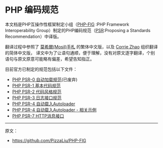# PHP 编码规范

本文档是PHP互操作性框架制定小组（[PHP-FIG][] :PHP Framework Interoperability Group）制定的PHP编码规范（[PSR][]:Proposing a Standards Recommendation）中译版。

翻译过程中参照了 [莫希爾(Mosil)手札][] 的繁体中文版，以及 [Corrie Zhao][] 组织翻译的简体中文版，
译文中为了让语句通顺，便于理解，没有对原文逐字翻译，个别语句与原文原意可能略有偏差，希望告知指正。

目前官方已制定的规范包括以下文件：

- [PHP PSR-0 自动加载规范][psr-0](已废弃)
- [PHP PSR-1 基本代码规范][psr-1]
- [PHP PSR-2 代码风格规范][psr-2]
- [PHP PSR-3 日志接口规范][psr-3]
- [PHP PSR-4 自动载入Autoloader][psr-4]
- [PHP PSR-4 自动载入Autoloader - 相关示例][psr-4-examples]
- [PHP PSR-7 HTTP消息接口][psr-7]

----

原文：

- https://github.com/PizzaLiu/PHP-FIG


[psr-0]:psr-0.md
[psr-1]:psr-1.md
[psr-2]:psr-2.md
[psr-3]:psr-3.md
[psr-4]:psr-4.md
[psr-4-examples]:psr-4-examples.md
[psr-7]:psr-7.md

[PHP-FIG]: https://github.com/php-fig/
[PSR]: https://github.com/php-fig/fig-standards
[莫希爾(Mosil)手札]: https://github.com/mosil/fig-standards
[Corrie Zhao]: https://github.com/hfcorriez/fig-standards